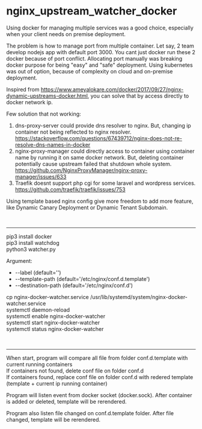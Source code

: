 # nginx_upstream_watcher_docker

Using docker for managing multiple services was a good choice, especially when your client needs on premise deployment.

The problem is how to manage port from multiple container.
Let say, 2 team develop nodejs app with default port 3000.
You cant just docker run these 2 docker because of port conflict.
Allocating port manually was breaking docker purpose for being "easy" and "safe" deployment.
Using kubernetes was out of option, because of complexity on cloud and on-premise deployment.

Inspired from https://www.ameyalokare.com/docker/2017/09/27/nginx-dynamic-upstreams-docker.html, 
you can solve that by access directly to docker network ip.

Few solution that not working:
1. dns-proxy-server could provide dns resolver to nginx. But, changing ip container not being reflected to nginx resolver.
https://stackoverflow.com/questions/67439712/nginx-does-not-re-resolve-dns-names-in-docker
2. nginx-proxy-manager could directly access to container using container name by running it on same docker network.
But, deleting container potentially cause upstream failed that shutdown whole system.
https://github.com/NginxProxyManager/nginx-proxy-manager/issues/633
3. Traefik doesnt support php cgi for some laravel and wordpress services.
https://github.com/traefik/traefik/issues/753

Using template based nginx config give more freedom to add more feature, like Dynamic Canary Deployment or Dynamic Tenant Subdomain.



<br><hr>
pip3 install docker  
pip3 install watchdog  
python3 watcher.py  

Argument:  
- --label (default='')
- --template-path (default='/etc/nginx/conf.d.template')
- --destination-path (default='/etc/nginx/conf.d')



cp nginx-docker-watcher.service /usr/lib/systemd/system/nginx-docker-watcher.service  
systemctl daemon-reload  
systemctl enable nginx-docker-watcher  
systemctl start nginx-docker-watcher   
systemctl status nginx-docker-watcher  


<br><hr>
When start, program will compare all file from folder conf.d.template with current running containers  
If containers not found, delete conf file on folder conf.d  
If containers found, replace conf file on folder conf.d with redered template (template + current ip running container)

Program will listen event from docker socket (docker.sock).
After container is added or deleted, template will be rerendered.

Program also listen file changed on conf.d.template folder.
After file changed, template will be rerendered.
